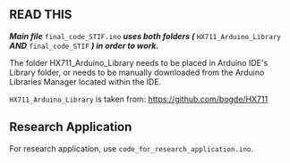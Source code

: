 ## READ THIS

***Main file*** `final_code_STIF.ino` ***uses both folders (*** `HX711_Arduino_Library` ***AND*** `final_code_STIF` ***) in order to work.***

The folder HX711_Arduino_Library needs to be placed in Arduino IDE's Library folder, or needs to be manually downloaded from the Arduino Libraries Manager located within the IDE.

`HX711_Arduino_Library` is taken from: https://github.com/bogde/HX711

## Research Application

For research application, use `code_for_research_application.ino`.
